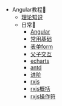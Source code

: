 <!-- * [Home](/) -->

* Angular教程📕
    * [理论知识](Angular/) 
    * 日常📕
        * [Angular](Angular/angular.md) 
        * [常用基础](Angular/basics.md) 
        * [表单form](Angular/form.md) 
        * [父子交互](Angular/interaction.md) 
        * [echarts](Angular/echart.md) 
        * [antd](Angular/AntdThemes.md) 
        * [进阶](Angular/Preintermediate.md) 
        * [rxjs](Angular/rxjs.md)
        * [rxjs概括](Angular/rxjs_sum.md)
        * [rxjs操作符](Angular/rxjs_operator.md)

<!-- * [React](React/)
* [Vue](Vue/) -->




<!-- * [docsify](docsify/ "Docsify-我的配置")
* [教程](docsify/course.md "Docsify-简单教程") -->


